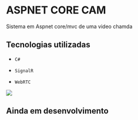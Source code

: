 # ASPNET CORE CAM 
Sistema em Aspnet core/mvc de uma video chamda

 ## Tecnologias utilizadas

- `C#`

- `SignalR`


- `WebRTC`

<img src="./wwwroot/images/liga��o.png">


## Ainda em desenvolvimento
